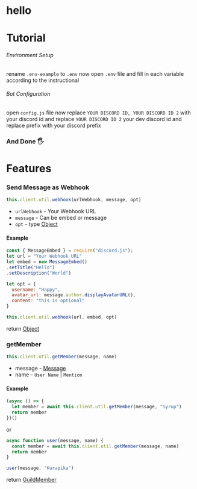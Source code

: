 # hello

# Tutorial
###### Environment Setup
rename `.env-example` to `.env`
now open `.env` file and fill in each variable according to the instructional


###### Bot Configuration
open `config.js` file
now replace `YOUR DISCORD ID, YOUR DISCORD ID 2` with your discord id and replace `YOUR DISCORD ID 2` your dev discord id
and replace prefix with your discord prefix

### And Done 🖐️

# Features

### Send Message as Webhook
```js
this.client.util.webhook(urlWebhook, message, opt)
```

- `urlWebhook` - Your Webhook URL
- `message` - Can be embed or message
- `opt` - type [Object](https://developer.mozilla.org/en-US/docs/Web/JavaScript/Reference/Global_Objects/Object)


#### Example
```js
const { MessageEmbed } = require("discord.js");
let url = "Your Webhook URL"
let embed = new MessageEmbed()
.setTitle("Hello")
.setDescription("World")

let opt = {
  username: "Happy",
  avatar_url: message.author.displayAvatarURL(),
  content: "this is optional"
}

this.client.util.webhook(url, embed, opt)
```

return [Object](https://developer.mozilla.org/en-US/docs/Web/JavaScript/Reference/Global_Objects/Object)

### getMember
```js
this.client.util.getMember(message, name)
```

- message - [Message](https://discord.js.org/#/docs/main/stable/class/Message)
- name - `User Name` | `Mention`


#### Example
```js
(async () => {
  let member = await this.client.util.getMember(message, "Syrup")
  return member
})()
```

or

```js
async function user(message, name) {
  const member = await this.client.util.getMember(message, name)
  return member
}

user(message, "Kurapika")
```

return [GuildMember](https://discord.js.org/#/docs/main/stable/class/GuildMember)
